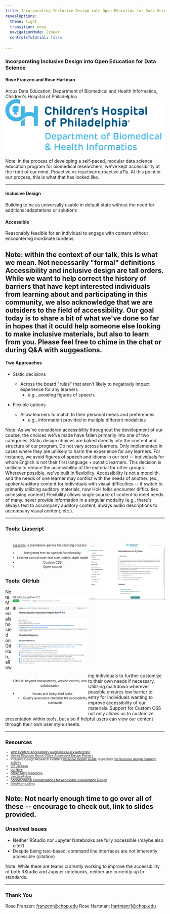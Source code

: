 ```yaml
---
title: Incorporating Inclusive Design into Open Education for Data Science
revealOptions:
  theme: light
  transition: none
  navigationMode: linear
  controlsTutorial: false

---
```


### Incorporating Inclusive Design into Open Education for Data Science
#### Rose Franzen and Rose Hartman</br>
 Arcus Data Education, Department of Biomedical and Health Informatics, Children's Hospital of Philadelphia </br>
![Logo of the Department of Biomedical and Health Informatics](media/DBHi-Logo-Color_RGB.jpg)

Note: In the process of developing a self-paced, modular data science education program for biomedical researchers, we've kept accessibility at the front of our mind. Proactive vs reactive/retroactive a11y. At this point in our process, this is what that has looked like.

---

#### Inclusive Design
Building to be as universally usable in default state without the need for additional adaptations or solutions

#### Accessible
Reasonably feasible for an individual to engage with content without encountering inordinate burdens.

Note: within the context of our talk, this is what we mean. Not necessarily "formal" definitions
Accessibility and inclusive design are tall orders. While we want to help correct the history of barriers that have kept interested individuals from learning about and participating in this community, we also acknowledge that we are outsiders to the field of accessibility. Our goal today is to share a bit of what we've done so far in hopes that it oculd help someone else looking to make inclusive materials, but also to learn from you. Please feel free to chime in the chat or during Q&A with suggestions.
---

#### Two Approaches

- Static decisions
  - Across the board "rules" that aren't likely to negatively impact experience for any learners
    - e.g., avoiding figures of speech.

- Flexible options
  - Allow learners to match to their personal needs and preferences
    - e.g., information provided in multiple different modalities

Note: As we've considered accessibility throughout the development of our course, the choices we've made have fallen primarily into one of two categories.
Static design choices are  baked directly into the content and structure of our program. Do not vary across learners. Only implemented in cases where they are unlikely to harm the experience for any learners. For instance, we avoid figures of speech and idioms in our text -- individuals for whom English is not their first language + autistic learners. This decision is unlikely to reduce the accessibility of the material for other groups.
Wherever possible, we've built in flexibility. Accessibility is not a monolith, and the needs of one learner may conflict with the needs of another. (ex., spoken/auditory content for individuals with visual difficulties -- if switch to primarily utilizing auditory materials, now HoH folks encounter difficulties accessing content) Flexibility allows single source of content to meet needs of many. never provide information in a singular modality (e.g., there's always text to accompany auditory content, always audio descriptions to accompany visual content, etc.).

---

### Tools: Liascript

<div id="right">

![Screenshot showing an Intro to Python course rendered using Liascript.](media/liascript.png)

</div>

<div id="left">

[Liascript](https://liascript.github.io/): a markdown-parser for creating courses

- Integrated text-to-speech functionality
- Learner control over text size, colors, dark mode
- Custom CSS
- Open source

</div>


---

### Tools: GitHub

<div id="right">

![Screenshot showing github issue with a checklist for quality assurance, partially filled out.](media/github.png)

</div>

<div id="left">

GitHub: beyond transparency, version control, and collaboration
- Issues and integrated tasks
  - Quality assurance checklist for accessibility standards
</div>

Note: Materials hosted on GitHub, allowing individuals to further customize to their own needs if necessary. Utilizing markdown wherever possible ensures low barrier to entry for individuals wanting to improve accessibility of our materials. Support for Custom CSS not only allows us to customize presentation within tools, but also if helpful users can view our content through their own user style sheets.

---

### Resources

<ul class="small">
<li><a href="https://www.w3.org/WAI/WCAG21/quickref/">Web Content Accessibility Guidelines Quick Reference</a></li>
<li><a href="https://ukhomeoffice.github.io/accessibility-posters/posters/accessibility-posters.pdf">United Kingdom Home Office Accessible Design Posters</a></li>
<li>Inclusive Design Research Centre&#39;s <a href="https://guide.inclusivedesign.ca/">Inclusive Design Guide</a>, especially <a href="https://guide.inclusivedesign.ca/activities/inclusive-design-mapping/">the inclusive design mapping activity</a></li>
<li><a href="https://linktr.ee/eejackson">Liz Jackson</a></li>
<li><a href="https://user2021.r-project.org/blog/2021/11/04/accessibility_interview_liz_hare/">Liz Hare</a></li>
<li><a href="https://github.com/dataviza11y/resources">dataviza11y resources</a></li>
<li><a href="https://github.com/ajrgodfrey/LetsUseRNow">LetsUseRNow</a></li>
<li><a href="https://arxiv.org/abs/1909.05118">Sociotechnical Considerations for Accessible Visualization Design</a></li>
<li><a href="https://blindcomputing.org/">blind-computing</a></li>
</ul>

Note: Not nearly enough time to go over all of these -- encourage to check out, link to slides provided.
---

### Unsolved Issues
- Neither RStudio nor Jupyter Notebooks are fully accessible (maybe also cite?)
- Despite being text-based, command line interfaces are not inherently accessible (citation)

Note: While there are teams currently working to improve the accessibility of both RStudio and Jupyter notebooks, neither are currently up to standards.

---

### Thank You
Rose Franzen: franzenr@chop.edu
Rose Hartman: hartmanr1@chop.edu

<style>

.small {
  font-size: 70%;
}

#left {
    margin: 10px 0 15px 20px;
    float: left;
    text-align: center;
    z-index:-10;
    width:48%;
    font-size: 70%;
    line-height: 1.5;
}
#right {
    margin: 10px 0 15px 0;
    float: right;
    text-align: center;
    z-index:-10;
    width:48%;
    font-size: 70%;
    line-height: 1.5;
}

</style>
